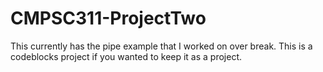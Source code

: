 # CMPSC311-ProjectTwo

This currently has the pipe example that I worked on over break. This is a codeblocks project if you wanted to keep it as a project.
